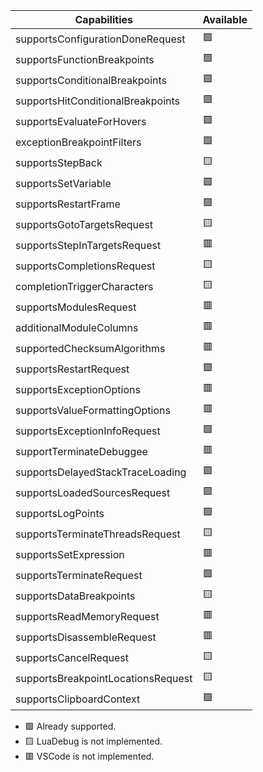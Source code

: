 |Capabilities                        | Available |
|------------------------------------|-----------|
| supportsConfigurationDoneRequest   |    🟩    |
| supportsFunctionBreakpoints        |    🟩    |
| supportsConditionalBreakpoints     |    🟩    |
| supportsHitConditionalBreakpoints  |    🟩    |
| supportsEvaluateForHovers          |    🟩    |
| exceptionBreakpointFilters         |    🟩    |
| supportsStepBack                   |    🟨    |
| supportsSetVariable                |    🟩    |
| supportsRestartFrame               |    🟩    |
| supportsGotoTargetsRequest         |    🟨    |
| supportsStepInTargetsRequest       |    🟥    |
| supportsCompletionsRequest         |    🟨    |
| completionTriggerCharacters        |    🟨    |
| supportsModulesRequest             |    🟥    |
| additionalModuleColumns            |    🟥    |
| supportedChecksumAlgorithms        |    🟥    |
| supportsRestartRequest             |    🟩    |
| supportsExceptionOptions           |    🟥    |
| supportsValueFormattingOptions     |    🟥    |
| supportsExceptionInfoRequest       |    🟩    |
| supportTerminateDebuggee           |    🟥    |
| supportsDelayedStackTraceLoading   |    🟩    |
| supportsLoadedSourcesRequest       |    🟩    |
| supportsLogPoints                  |    🟩    |
| supportsTerminateThreadsRequest    |    🟨    |
| supportsSetExpression              |    🟥    |
| supportsTerminateRequest           |    🟩    |
| supportsDataBreakpoints            |    🟨    |
| supportsReadMemoryRequest          |    🟥    |
| supportsDisassembleRequest         |    🟥    |
| supportsCancelRequest              |    🟨    |
| supportsBreakpointLocationsRequest |    🟨    |
| supportsClipboardContext           |    🟩    |

* 🟩 Already supported.
* 🟨 LuaDebug is not implemented.
* 🟥 VSCode is not implemented.
